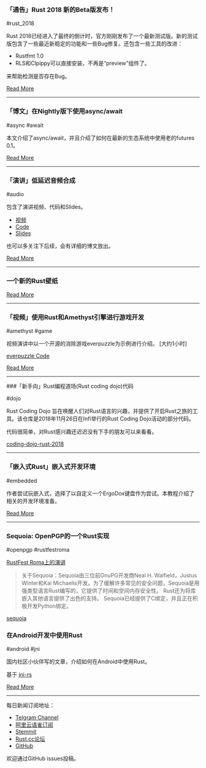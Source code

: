 ### 「通告」Rust 2018 新的Beta版发布！

#rust_2018

Rust 2018已经进入了最终的倒计时，官方刚刚发布了一个最新测试版。新的测试版包含了一些最近新稳定的功能和一些Bug修复。还包含一些工具的改进：

- Rustfmt 1.0
- RLS和Clpippy可以直接安装，不再是“preview”组件了。

来帮助检测是否存在Bug。

[Read More](https://internals.rust-lang.org/t/announcing-rust-2018-beta-release/8901)

---

### 「博文」在Nightly版下使用async/await 

#async #await

本文介绍了async/await，并且介绍了如何在最新的生态系统中使用老的futures 0.1。

[Read More](https://jsdw.me/posts/rust-asyncawait-preview/)

---

### 「演讲」低延迟音频合成

#audio

包含了演讲视频、代码和Slides。

- [视频](https://youtu.be/-F7whGjquHI?t=3150)
- [Code](https://github.com/raphlinus/synthesizer-io)
- [Slides](https://docs.google.com/presentation/d/1cm9QaV_UjgvgBaWszHsR_w5EVre5O1D5kJUpMKQYo4I/edit?usp=sharing)

也可以多关注下后续，会有详细的博文放出。

[Read More](https://synthesize.rs/nov-2018-talk/)

---

### 一个新的Rust壁纸

[Read More](https://i.redd.it/y75oir0xun021.png)

---

### 「视频」使用Rust和Amethyst引擎进行游戏开发

#amethyst #game

视频演讲中以一个开源的消除游戏everpuzzle为示例进行介绍。 [大约1小时]

[everpuzzle Code](https://github.com/Skytrias/everpuzzle)

[Read More](https://www.youtube.com/watch?v=P_9A7P0uNpY)

---

###「新手向」Rust编程道场(Rust coding dojo)代码

#dojo

Rust Coding Dojo 旨在唤醒人们对Rust语言的兴趣，并提供了开启Rust之旅的工具。该仓库是2018年11月26日在Infi举行的Rust Coding Dojo活动的部分代码。

代码很简单，对Rust感兴趣还迟迟没有下手的朋友可以来看看。

[coding-dojo-rust-2018](https://github.com/infi-nl/coding-dojo-rust-2018)

---

### 「嵌入式Rust」嵌入式开发环境

#embedded

作者尝试玩嵌入式，选择了以自定义一个ErgoDox键盘作为尝试。本教程介绍了相关的开发环境准备。

[Read More](https://josh.robsonchase.com/embedded-bootstrapping/)

---

### Sequoia: OpenPGP的一个Rust实现

#openpgp #rustfestroma

[RustFest Roma上的演讲](https://media.ccc.de/v/rustfest-rome-6-sequoia)

> 关于Sequoia：Sequoia由三位前GnuPG开发商Neal H. Walfield，Justus Winter和Kai Michaelis开发。为了缓解许多常见的安全问题，Sequoia是用强类型语言Rust编写的，它提供了时间和空间内存安全性。 Rust还为将库嵌入其他语言提供了出色的支持。 Sequoia已经提供了C绑定，并且正在积极开发Python绑定。

[sequoia](https://gitlab.com/sequoia-pgp/sequoia)

### 在Android开发中使用Rust

#android #jni

国内社区小伙伴写的文章，介绍如何在Android中使用Rust。

基于 [jni-rs](http://github.com/jni-rs/jni-rs)

[Read More](https://zhuanlan.zhihu.com/p/50123055)

---

每日新闻订阅地址：

- [Telgram Channel](https://t.me/rust_daily_news )
- [阿里云语雀订阅](https://www.yuque.com/chaosbot/rustnews)
- [Stemmit](https://steemit.com/@blackanger)
- [Rust.cc论坛](https://rust.cc)
- [GitHub](https://github.com/RustStudy/rust_daily_news)

欢迎通过GitHub issues投稿。

